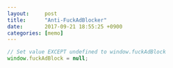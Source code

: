 ```yaml
---
layout:     post
title:      "Anti-FuckAdBlocker"
date:       2017-09-21 18:55:25 +0900
categories: [memo]
---
```


```javascript
// Set value EXCEPT undefined to window.fuckAdBlock
window.fuckAdBlock = null;
```
